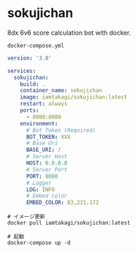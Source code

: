 # sokujichan
8dx 6v6 score calculation bot with docker.

`docker-compose.yml`
```yml
version: '3.8'

services:
  sokujichan:
    build: .
    container_name: sokujichan
    image: iamtakagi/sokujichan:latest
    restart: always
    ports:
      - 8080:8080
    environment:
      # Bot Token (Required)
      BOT_TOKEN: XXX
      # Base Uri
      BASE_URI: /
      # Server Host
      HOST: 0.0.0.0
      # Server Port
      PORT: 8080
      # Logger
      LOG: INFO
      # Embed color
      EMBED_COLOR: 83,221,172
```

```
# イメージ更新
docker pull iamtakagi/sokujichan:latest

# 起動
docker-compose up -d
```
